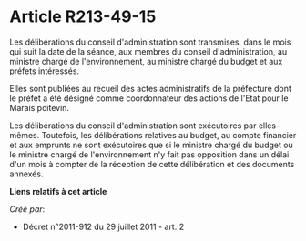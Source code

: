 # Article R213-49-15

Les délibérations du conseil d'administration sont transmises, dans le mois qui suit la date de la séance, aux membres du
conseil d'administration, au ministre chargé de l'environnement, au ministre chargé du budget et aux préfets intéressés.

Elles sont publiées au recueil des actes administratifs de la préfecture dont le préfet a été désigné comme coordonnateur des
actions de l'Etat pour le Marais poitevin.

Les délibérations du conseil d'administration sont exécutoires par elles-mêmes. Toutefois, les délibérations relatives au
budget, au compte financier et aux emprunts ne sont exécutoires que si le ministre chargé du budget ou le ministre chargé de
l'environnement n'y fait pas opposition dans un délai d'un mois à compter de la réception de cette délibération et des
documents annexés.

**Liens relatifs à cet article**

_Créé par_:

  - Décret n°2011-912 du 29 juillet 2011 - art. 2
